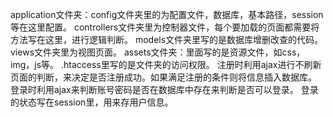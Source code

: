 application文件夹：config文件夹里的为配置文件，数据库，基本路径，session等在这里配置。
                  controllers文件夹里为控制器文件，每个要加载的页面都需要将方法写在这里，进行逻辑判断。
                  models文件夹里写的是数据库增删改查的代码。
                  views文件夹里为视图页面。
assets文件夹：里面写的是资源文件，如css，img，js等。
.htaccess里写的是文件夹的访问权限。
注册时利用ajax进行不刷新页面的判断，来决定是否注册成功。如果满足注册的条件则将信息插入数据库。
登录时利用ajax来判断账号密码是否在数据库中存在来判断是否可以登录。
登录的状态写在session里，用来存用户信息。
